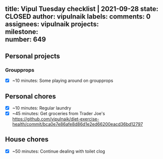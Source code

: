 title:	Vipul Tuesday checklist | 2021-09-28
state:	CLOSED
author:	vipulnaik
labels:	
comments:	0
assignees:	vipulnaik
projects:	
milestone:	
number:	649
--
## Personal projects

### Groupprops

- [x] ~10 minutes: Some playing around on groupprops

## Personal chores

- [x] ~10 minutes: Regular laundry
- [x] ~45 minutes: Get groceries from Trader Joe's https://github.com/vipulnaik/diet-exercise-health/commit/bca0e7e86afe8d86d1e2ed66200eacd36bd12797 

## House chores

- [x] ~50 minutes: Continue dealing with toilet clog

